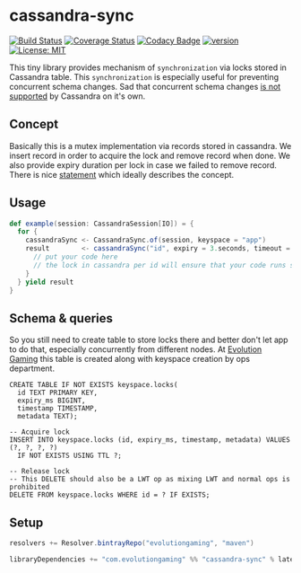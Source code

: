 # cassandra-sync
[![Build Status](https://github.com/evolution-gaming/cassandra-sync/workflows/CI/badge.svg)](https://github.com/evolution-gaming/cassandra-sync/actions?query=workflow%3ACI)
[![Coverage Status](https://coveralls.io/repos/evolution-gaming/cassandra-sync/badge.svg)](https://coveralls.io/r/evolution-gaming/cassandra-sync)
[![Codacy Badge](https://api.codacy.com/project/badge/Grade/041b527e012447b093bf3d68b4d79c67)](https://www.codacy.com/app/evolution-gaming/cassandra-sync?utm_source=github.com&amp;utm_medium=referral&amp;utm_content=evolution-gaming/cassandra-sync&amp;utm_campaign=Badge_Grade)
[![version](https://api.bintray.com/packages/evolutiongaming/maven/cassandra-sync/images/download.svg) ](https://bintray.com/evolutiongaming/maven/cassandra-sync/_latestVersion)
[![License: MIT](https://img.shields.io/badge/License-MIT-yellowgreen.svg)](https://opensource.org/licenses/MIT)

This tiny library provides mechanism of `synchronization` via locks stored in Cassandra table.
This `synchronization` is especially useful for preventing concurrent schema changes.
Sad that concurrent schema changes [is not supported](https://issues.apache.org/jira/browse/CASSANDRA-10699) by Cassandra on it's own.

## Concept 

Basically this is a mutex implementation via records stored in cassandra.
We insert record in order to acquire the lock and remove record when done.
We also provide expiry duration per lock in case we failed to remove record.
There is nice [statement](https://stackoverflow.com/a/34558/301517) which ideally describes the concept.

## Usage

```scala
def example(session: CassandraSession[IO]) = {
  for {
    cassandraSync <- CassandraSync.of(session, keyspace = "app")
    result        <- cassandraSync("id", expiry = 3.seconds, timeout = 10.seconds) {
      // put your code here 
      // the lock in cassandra per id will ensure that your code runs strictly sequentially
    }
  } yield result
}
```

## Schema & queries

So you still need to create table to store locks there and better don't let app to do that, especially concurrently from different nodes.
At [Evolution Gaming](https://www.evolutiongaming.com) this table is created along with keyspace creation by ops department.

```cql
CREATE TABLE IF NOT EXISTS keyspace.locks(
  id TEXT PRIMARY KEY,
  expiry_ms BIGINT,
  timestamp TIMESTAMP,
  metadata TEXT);

-- Acquire lock
INSERT INTO keyspace.locks (id, expiry_ms, timestamp, metadata) VALUES (?, ?, ?, ?)
  IF NOT EXISTS USING TTL ?;

-- Release lock
-- This DELETE should also be a LWT op as mixing LWT and normal ops is prohibited
DELETE FROM keyspace.locks WHERE id = ? IF EXISTS;
```

## Setup

```scala
resolvers += Resolver.bintrayRepo("evolutiongaming", "maven")

libraryDependencies += "com.evolutiongaming" %% "cassandra-sync" % latestVersion
```
